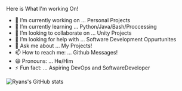 Here is What I'm working On!

- 🔭 I’m currently working on ... Personal Projects
- 🌱 I’m currently learning ... Python/Java/Bash/Proccessing
- 👯 I’m looking to collaborate on ... Unity Projects
- 🤔 I’m looking for help with ... Software Development Oppurtunites
- 💬 Ask me about ... My Projects!
- 📫 How to reach me: ... Github Messages!
- 😄 Pronouns: ... He/Him
- ⚡ Fun fact: ... Aspiring DevOps and SoftwareDeveloper


![Ryans's GitHub stats](https://github-readme-stats.vercel.app/api?username=waderyann&show_icons=true&theme=radical)
